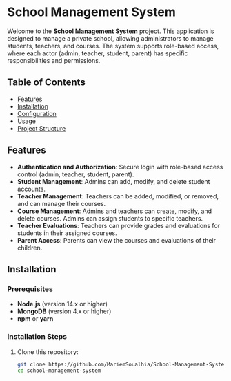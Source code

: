 # School Management System

Welcome to the **School Management System** project. This application is designed to manage a private school, allowing administrators to manage students, teachers, and courses. The system supports role-based access, where each actor (admin, teacher, student, parent) has specific responsibilities and permissions.

## Table of Contents

- [Features](#features)
- [Installation](#installation)
- [Configuration](#configuration)
- [Usage](#usage)
- [Project Structure](#project-structure)

## Features

- **Authentication and Authorization**: Secure login with role-based access control (admin, teacher, student, parent).
- **Student Management**: Admins can add, modify, and delete student accounts.
- **Teacher Management**: Teachers can be added, modified, or removed, and can manage their courses.
- **Course Management**: Admins and teachers can create, modify, and delete courses. Admins can assign students to specific teachers.
- **Teacher Evaluations**: Teachers can provide grades and evaluations for students in their assigned courses.
- **Parent Access**: Parents can view the courses and evaluations of their children.

## Installation

### Prerequisites

- **Node.js** (version 14.x or higher)
- **MongoDB** (version 4.x or higher)
- **npm** or **yarn**

### Installation Steps

1. Clone this repository:

   ```bash
   git clone https://github.com/MariemSoualhia/School-Management-System.git
   cd school-management-system
   ```
